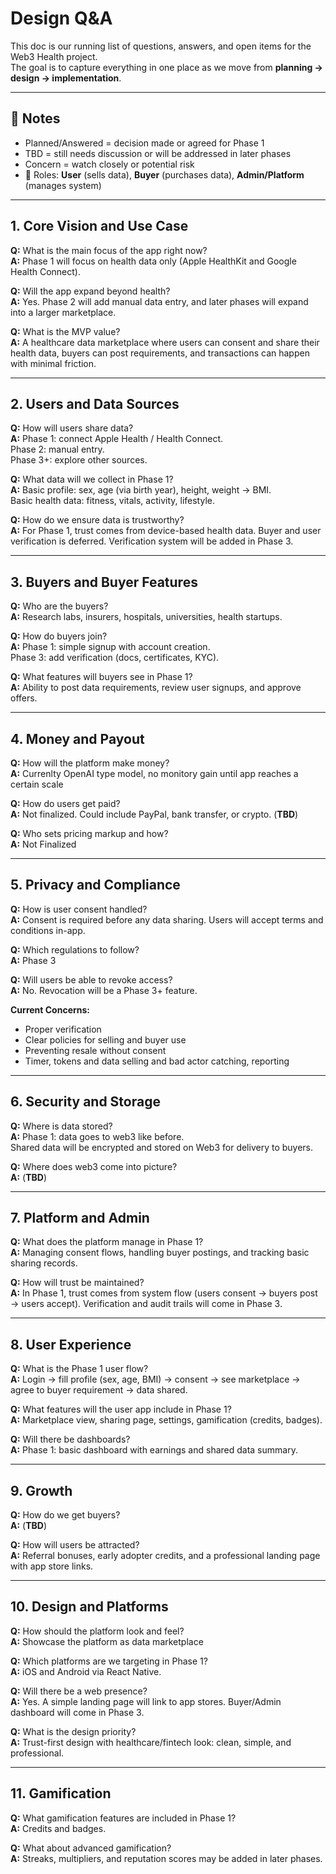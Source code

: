 # Design Q&A

This doc is our running list of questions, answers, and open items for the Web3 Health project.  
The goal is to capture everything in one place as we move from **planning → design → implementation**.  

---

## 📌 Notes
- Planned/Answered = decision made or agreed for Phase 1  
- TBD = still needs discussion or will be addressed in later phases  
- Concern = watch closely or potential risk   
- 👤 Roles: **User** (sells data), **Buyer** (purchases data), **Admin/Platform** (manages system)  

---

## 1. Core Vision and Use Case
**Q:** What is the main focus of the app right now?  
**A:** Phase 1 will focus on health data only (Apple HealthKit and Google Health Connect).  

**Q:** Will the app expand beyond health?  
**A:** Yes. Phase 2 will add manual data entry, and later phases will expand into a larger marketplace.  

**Q:** What is the MVP value?  
**A:** A healthcare data marketplace where users can consent and share their health data, buyers can post requirements, and transactions can happen with minimal friction.  

---

## 2. Users and Data Sources
**Q:** How will users share data?  
**A:** Phase 1: connect Apple Health / Health Connect.  
       Phase 2: manual entry.  
       Phase 3+: explore other sources.  

**Q:** What data will we collect in Phase 1?  
**A:** Basic profile: sex, age (via birth year), height, weight → BMI.  
Basic health data: fitness, vitals, activity, lifestyle.  


**Q:** How do we ensure data is trustworthy?  
**A:** For Phase 1, trust comes from device-based health data. Buyer and user verification is deferred. Verification system will be added in Phase 3.  

---

## 3. Buyers and Buyer Features
**Q:** Who are the buyers?  
**A:** Research labs, insurers, hospitals, universities, health startups.  

**Q:** How do buyers join?  
**A:** Phase 1: simple signup with account creation.  
Phase 3: add verification (docs, certificates, KYC). 

**Q:** What features will buyers see in Phase 1?  
**A:** Ability to post data requirements, review user signups, and approve offers.  
 

---

## 4. Money and Payout
**Q:** How will the platform make money?  
**A:** Currenlty OpenAI type model, no monitory gain until app reaches a certain scale

**Q:** How do users get paid?  
**A:** Not finalized. Could include PayPal, bank transfer, or crypto. (**TBD**)

**Q:** Who sets pricing markup and how?  
**A:** Not Finalized


---

## 5. Privacy and Compliance
**Q:** How is user consent handled?  
**A:**  Consent is required before any data sharing. Users will accept terms and conditions in-app.  
 
 **Q:** Which regulations to follow?  
**A:**   Phase 3

**Q:** Will users be able to revoke access?  
**A:** No. Revocation will be a Phase 3+ feature. 

**Current Concerns:**  
- Proper verification  
- Clear policies for selling and buyer use  
- Preventing resale without consent  
- Timer, tokens and data selling and bad actor catching, reporting

---

## 6. Security and Storage
**Q:** Where is data stored?  
**A:** Phase 1: data goes to web3 like before.  
Shared data will be encrypted and stored on Web3 for delivery to buyers.   

**Q:** Where does web3 come into picture?  
**A:** (**TBD**)  
  
---

## 7. Platform and Admin


**Q:** What does the platform manage in Phase 1?  
**A:** Managing consent flows, handling buyer postings, and tracking basic sharing records.  

**Q:** How will trust be maintained?  
**A:** In Phase 1, trust comes from system flow (users consent → buyers post → users accept). Verification and audit trails will come in Phase 3.  

---

## 8. User Experience
**Q:** What is the Phase 1 user flow?  
**A:** Login → fill profile (sex, age, BMI) → consent → see marketplace → agree to buyer requirement  → data shared. 

**Q:** What features will the user app include in Phase 1?  
**A:** Marketplace view, sharing page, settings, gamification (credits, badges).  

**Q:** Will there be dashboards?  
**A:** Phase 1: basic dashboard with earnings and shared data summary.  

---

## 9. Growth
**Q:** How do we get buyers?  
**A:** (**TBD**)

**Q:** How will users be attracted?  
**A:** Referral bonuses, early adopter credits, and a professional landing page with app store links.  


---


## 10. Design and Platforms
**Q:** How should the platform look and feel?  
**A:** Showcase the platform as data marketplace 

**Q:** Which platforms are we targeting in Phase 1?  
**A:** iOS and Android via React Native.  

**Q:** Will there be a web presence?  
**A:** Yes. A simple landing page will link to app stores. Buyer/Admin dashboard will come in Phase 3.  

**Q:** What is the design priority?  
**A:** Trust-first design with healthcare/fintech look: clean, simple, and professional.  

---


## 11. Gamification
**Q:** What gamification features are included in Phase 1?  
**A:** Credits and badges.  

**Q:** What about advanced gamification?  
**A:** Streaks, multipliers, and reputation scores may be added in later phases.  

